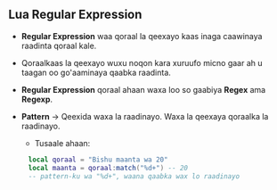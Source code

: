 ## Lua Regular Expression

- **Regular Expression** waa qoraal la qeexayo kaas inaga caawinaya raadinta qoraal kale.

- Qoraalkaas la qeexayo wuxu noqon kara xuruufo micno gaar ah u taagan oo go'aaminaya qaabka raadinta.

- **Regular Expression** qoraal ahaan waxa loo so gaabiya **Regex** ama **Regexp**.

- **Pattern** → Qeexida waxa la raadinayo. Waxa la qeexaya qoraalka la raadinayo.

   - Tusaale ahaan: 
```lua
     local qoraal = "Bishu maanta wa 20"
     local maanta = qoraal:match("%d+") -- 20
     -- pattern-ku wa "%d+", waana qaabka wax lo raadinayo
```